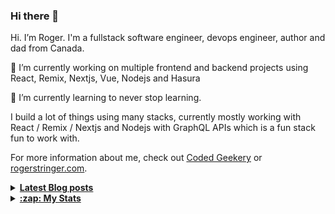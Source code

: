 ### Hi there 👋


Hi. I’m Roger. I'm a fullstack software engineer, devops engineer, author and dad from Canada.

🔭 I’m currently working on multiple frontend and backend projects using React, Remix, Nextjs, Vue, Nodejs and Hasura

🌱 I’m currently learning to never stop learning.

I build a lot of things using many stacks, currently mostly working with React / Remix / Nextjs and Nodejs with GraphQL APIs which is a fun stack fun to work with.

For more information about me, check out [Coded Geekery](https://codedgeekery.com/) or [rogerstringer.com](https://rogerstringer.com/).

<details>
  <summary><u><b> Latest Blog posts </u></b></summary>  

 <!-- BLOG-POST-LIST:START -->
- [&quot;How to continue making kerosene lamps on the eve of electricity&quot;](https://codedgeekery.com/blog/how-to-continue-making-kerosene-lamps-on-the-eve-of-electricity)
- [Amazon shuts down Halo division and discontinues all devices](https://rogerstringer.com/blog/amazon-layoffs-halo-fitness-tracking-sleep-tracking)
- [CNBC: “Apple declares resounding victory after decision reached in Epic Games appeal”](https://rogerstringer.com/blog/apple-declares-victory-after-decision-reached-in-epic-games-appeal)
- [The end of the BuzzFeed era in news](https://rogerstringer.com/blog/the-end-of-the-buzz-feed-era-in-news)
- [The End of Computer Magazines in America](https://rogerstringer.com/blog/the-end-of-computer-magazines-in-america)
- [Apple’s Tim Cook says AR and VR are for &quot;connection&quot; and &quot;communication&quot;](https://rogerstringer.com/blog/tim-cook-apple-ar-vr-interview-gq)
- [GM plans to phase out Apple CarPlay in EVs, with Google&#39;s help](https://rogerstringer.com/blog/gm-carplay-evs)
- [Some Apple Employees Seriously Concerned About Mixed-Reality Headset as Announcement Draws Closer](https://rogerstringer.com/blog/apple-employees-concerned-about-headset)
- [Shazam! 2’s opening weekend is DC’s biggest box office flop](https://rogerstringer.com/blog/shazam-2-opening-weekend-is-dcs-biggest-box-office-flop)
- [Playing with AI models](https://rogerstringer.com/blog/playing-with-ai-models)
- [Marc Rubinstein on The Demise of Silicon Valley Bank](https://rogerstringer.com/blog/marc-rubinstein-on-the-demise-of-silicon-valley-bank)
- [The End of Front-End Development?](https://codedgeekery.com/blog/the-end-of-front-end-development)
<!-- BLOG-POST-LIST:END -->
</details> 

<details>
  <summary><u><b>:zap: My Stats</b></u></summary>

#### Github Stats
  
![](https://github-readme-stats-knowmad.vercel.app/api?username=freekrai&show_icons=true&count_private=true)
  
#### Github Streaks 
  
![](https://github-readme-streak-stats.herokuapp.com/?user=freekrai)
</details>
<!--
#### Top Languages 
![](https://github-readme-stats-knowmad.vercel.app/api/top-langs/?username=freekrai&hide=null&count_private=true)
![wakatime stats](https://github-readme-stats-knowmad.vercel.app/api/wakatime?username=datamcfly)


Here are some ideas to get you started:

- 🔭 I’m currently working on ...
- 🌱 I’m currently learning ...
- 👯 I’m looking to collaborate on ...
- 🤔 I’m looking for help with ...
- 💬 Ask me about ...
- 📫 How to reach me: ...
- 😄 Pronouns: ...
- ⚡ Fun fact: ...
-->
